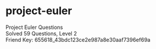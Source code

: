 # project-euler
Project Euler Questions <br />
Solved 59 Questions, Level 2 <br />
Friend Key: 655618_43bdc123ce2e987a8e30aaf7396ef69a
